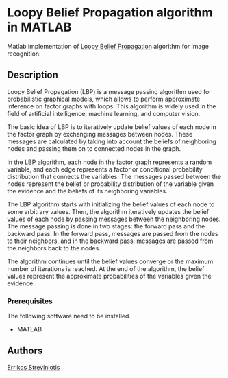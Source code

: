 # Loopy Belief Propagation algorithm in MATLAB
Matlab implementation of [Loopy Belief Propagation](https://en.wikipedia.org/wiki/Belief_propagation) algorithm for image recognition.

## Description
Loopy Belief Propagation (LBP) is a message passing algorithm used for probabilistic graphical models, which allows to perform approximate inference on factor graphs with loops. This algorithm is widely used in the field of artificial intelligence, machine learning, and computer vision.

The basic idea of LBP is to iteratively update belief values of each node in the factor graph by exchanging messages between nodes. These messages are calculated by taking into account the beliefs of neighboring nodes and passing them on to connected nodes in the graph.

In the LBP algorithm, each node in the factor graph represents a random variable, and each edge represents a factor or conditional probability distribution that connects the variables. The messages passed between the nodes represent the belief or probability distribution of the variable given the evidence and the beliefs of its neighboring variables.

The LBP algorithm starts with initializing the belief values of each node to some arbitrary values. Then, the algorithm iteratively updates the belief values of each node by passing messages between the neighboring nodes. The message passing is done in two stages: the forward pass and the backward pass. In the forward pass, messages are passed from the nodes to their neighbors, and in the backward pass, messages are passed from the neighbors back to the nodes.

The algorithm continues until the belief values converge or the maximum number of iterations is reached. At the end of the algorithm, the belief values represent the approximate probabilities of the variables given the evidence.

### Prerequisites

The following software need to be installed.

- MATLAB

## Authors

[Errikos Streviniotis](https://www.linkedin.com/in/errikos-streviniotis/)
